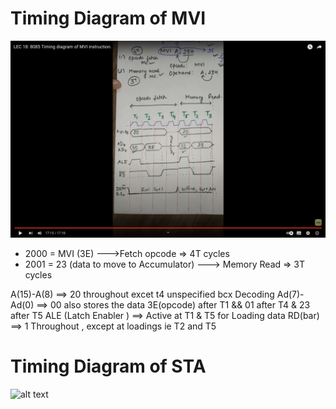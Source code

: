 # Timing Diagram of MVI
![1729367576656](images/TimingDiagram/1729367576656.png)

- 2000 = MVI (3E) --->Fetch opcode => 4T cycles
- 2001 = 23 (data to move to Accumulator) ---> Memory Read => 3T cycles

A(15)-A(8) ==> 20 throughout excet t4 unspecified bcx Decoding
Ad(7)-Ad(0) ==> 00 also stores the data 3E(opcode) after T1 && 01 after T4 & 23 after T5 
ALE (Latch Enabler ) ==> Active at T1 & T5 for Loading data 
RD(bar) ==> 1 Throughout , except at loadings ie T2 and T5

# Timing Diagram of STA
![alt text](<Screenshot 2024-10-20 at 1.51.32 AM.png>)
